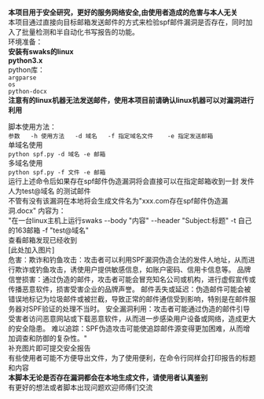 **本项目用于安全研究，更好的服务网络安全,由使用者造成的危害与本人无关**  
本项目通过直接向目标邮箱发送邮件的方式来检验spf邮件漏洞是否存在，同时加入了批量检测和半自动化书写报告的功能。     
环境准备：    
**安装有swaks的linux  
python3.x**      
python库：    
``argparse``    
``os``    
``python-docx``    
**注意有的linux机器无法发送邮件，使用本项目前请确认linux机器可以对漏洞进行利用**    

脚本使用方法：  
`参数  
-h 使用方法  
-d 域名  
-f 指定域名文件   
-e 指定发送邮箱`  
单域名使用  
`python spf.py -d 域名 -e 邮箱`   
多域名使用  
`python spf.py -f 文件 -e 邮箱`  
运行上述命令后如果存在spf邮件伪造漏洞将会直接可以在指定邮箱收到一封 发件人为test@域名 的测试邮件  
不管有没有该漏洞在本地将会生成文件名为"xxx.com存在spf邮件伪造漏洞.docx"
内容为：  
"在一台linux主机上运行swaks --body "内容" --header "Subject:标题" -t 自己的163邮箱 -f "test@域名"   
查看邮箱发现已经收到  
[此处加入图片]  
危害：欺诈和钓鱼攻击：攻击者可以利用SPF漏洞伪造合法的发件人地址，从而进行欺诈或钓鱼攻击，诱使用户提供敏感信息，如账户密码、信用卡信息等。
品牌信誉损害：通过伪造的邮件，攻击者可能会冒充知名公司或机构，进行虚假宣传或传播恶意软件，损害受害企业的品牌声誉。
邮件丢失或延迟：伪造邮件可能会被错误地标记为垃圾邮件或被拦截，导致正常的邮件通信受到影响，特别是在邮件服务器对SPF验证的处理不当时。
安全漏洞利用：攻击者可能通过伪造的邮件引导受害者访问恶意网站或下载恶意软件，从而进一步感染用户设备或网络，造成更大的安全隐患。
难以追踪：SPF伪造攻击可能使追踪邮件源变得更加困难，从而增加调查和防御的复杂性。"  
补充图片即可提交安全报告  
有些使用者可能不方便导出文件，为了使用便利，在命令行同样会打印报告的标题和内容  
**本脚本无论是否存在漏洞都会在本地生成文件，请使用者认真鉴别**  
有更好的想法或者脚本出现问题欢迎师傅们交流
